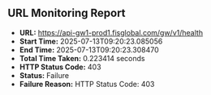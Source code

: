 ## URL Monitoring Report

- **URL:** https://api-gw1-prod1.fisglobal.com/gw/v1/health
- **Start Time:** 2025-07-13T09:20:23.085056
- **End Time:** 2025-07-13T09:20:23.308470
- **Total Time Taken:** 0.223414 seconds
- **HTTP Status Code:** 403
- **Status:** Failure
- **Failure Reason:** HTTP Status Code: 403
